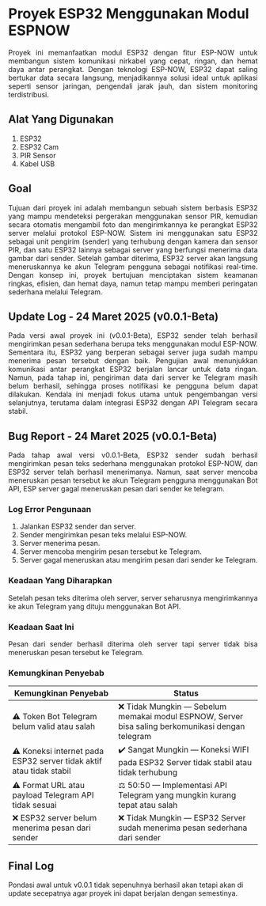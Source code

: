 # Proyek ESP32 Menggunakan Modul ESPNOW

<div align="justify">

Proyek ini memanfaatkan modul ESP32 dengan fitur ESP-NOW untuk membangun sistem komunikasi nirkabel yang cepat, ringan, dan hemat daya antar perangkat. Dengan teknologi ESP-NOW, ESP32 dapat saling bertukar data secara langsung, menjadikannya solusi ideal untuk aplikasi seperti sensor jaringan, pengendali jarak jauh, dan sistem monitoring terdistribusi.

</div>

## Alat Yang Digunakan
1. ESP32  
2. ESP32 Cam  
3. PIR Sensor  
4. Kabel USB  

## Goal

<div align="justify">

Tujuan dari proyek ini adalah membangun sebuah sistem berbasis ESP32 yang mampu mendeteksi pergerakan menggunakan sensor PIR, kemudian secara otomatis mengambil foto dan mengirimkannya ke perangkat ESP32 server melalui protokol ESP-NOW. Sistem ini menggunakan satu ESP32 sebagai unit pengirim (sender) yang terhubung dengan kamera dan sensor PIR, dan satu ESP32 lainnya sebagai server yang berfungsi menerima data gambar dari sender. Setelah gambar diterima, ESP32 server akan langsung meneruskannya ke akun Telegram pengguna sebagai notifikasi real-time. Dengan konsep ini, proyek bertujuan menciptakan sistem keamanan ringkas, efisien, dan hemat daya, namun tetap mampu memberi peringatan sederhana melalui Telegram.

</div>

## Update Log - 24 Maret 2025 (v0.0.1-Beta)
<div align="justify">

Pada versi awal proyek ini (v0.0.1-Beta), ESP32 sender telah berhasil mengirimkan pesan sederhana berupa teks menggunakan modul ESP-NOW. Sementara itu, ESP32 yang berperan sebagai server juga sudah mampu menerima pesan tersebut dengan baik. Pengujian awal menunjukkan komunikasi antar perangkat ESP32 berjalan lancar untuk data ringan. Namun, pada tahap ini, pengiriman data dari server ke Telegram masih belum berhasil, sehingga proses notifikasi ke pengguna belum dapat dilakukan. Kendala ini menjadi fokus utama untuk pengembangan versi selanjutnya, terutama dalam integrasi ESP32 dengan API Telegram secara stabil.

</div>

## Bug Report - 24 Maret 2025 (v0.0.1-Beta)
<div align="justify">

Pada tahap awal versi v0.0.1-Beta, ESP32 sender sudah berhasil mengirimkan pesan teks sederhana menggunakan protokol ESP-NOW, dan ESP32 server telah berhasil menerimanya. Namun, saat server mencoba meneruskan pesan tersebut ke akun Telegram pengguna menggunakan Bot API, ESP server gagal meneruskan pesan dari sender ke telegram.

### Log Error Pengunaan
1. Jalankan ESP32 sender dan server.
2. Sender mengirimkan pesan teks melalui ESP-NOW.
3. Server menerima pesan.
4. Server mencoba mengirim pesan tersebut ke Telegram.
5. Server gagal meneruskan atau mengirim pesan dari sender ke Telegram.

### Keadaan Yang Diharapkan
Setelah pesan teks diterima oleh server, server seharusnya mengirimkannya ke akun Telegram yang dituju menggunakan Bot API.
### Keadaan Saat Ini
Pesan dari sender berhasil diterima oleh server tapi server tidak bisa meneruskan pesan tersebut ke Telegram.
</div>

### Kemungkinan Penyebab

<div align="center">

<table>
  <thead>
    <tr>
      <th>Kemungkinan Penyebab</th>
      <th>Status</th>
    </tr>
  </thead>
  <tbody>
    <tr>
      <td>⚠️ Token Bot Telegram belum valid atau salah</td>
      <td>❌ Tidak Mungkin — Sebelum memakai modul ESPNOW, Server bisa saling berkomunikasi dengan telegram</td>
    </tr>
    <tr>
      <td>⚠️ Koneksi internet pada ESP32 server tidak aktif atau tidak stabil</td>
      <td>✔️ Sangat Mungkin — Koneksi WIFI pada ESP32 Server tidak stabil atau tidak terhubung</td>
    </tr>
    <tr>
      <td>⚠️ Format URL atau payload Telegram API tidak sesuai</td>
      <td>⚖️ 50:50 — Implementasi API Telegram yang mungkin kurang tepat atau salah</td>
    </tr>
    <tr>
      <td>❌ ESP32 server belum menerima pesan dari sender</td>
      <td>❌ Tidak Mungkin — ESP32 Server sudah menerima pesan sederhana dari sender</td>
    </tr>
  </tbody>
</table>

</div>

## Final Log
Pondasi awal untuk v0.0.1 tidak sepenuhnya berhasil akan tetapi akan di update secepatnya agar proyek ini dapat berjalan dengan semestinya.

